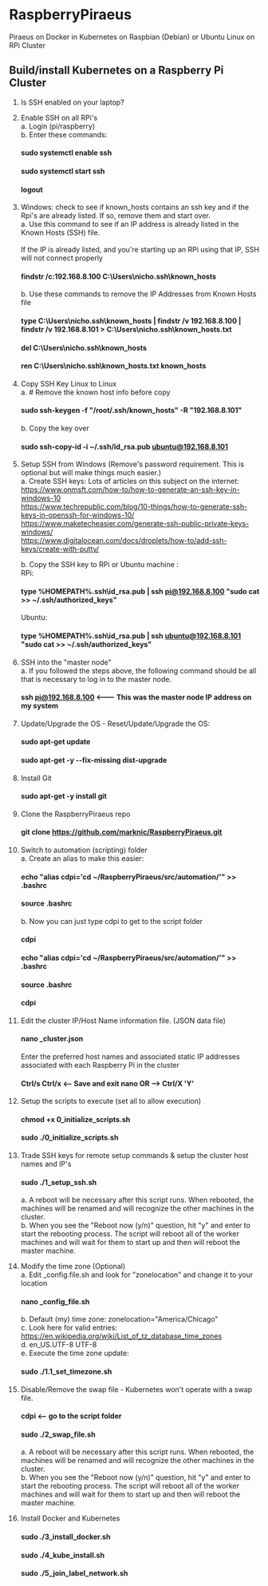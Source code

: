 # RaspberryPiraeus

Piraeus on Docker in Kubernetes on Raspbian (Debian) or Ubuntu Linux on RPi Cluster

## Build/install Kubernetes on a Raspberry Pi Cluster

1. Is SSH enabled on your laptop?

2. Enable SSH on all RPi's</br>
    a. Login (pi/raspberry)</br>
    b. Enter these commands:
    #### sudo systemctl enable ssh
    #### sudo systemctl start ssh   
    #### logout

3. Windows: check to see if known_hosts contains an ssh key and if the Rpi's are already listed.  If so, remove them and start over.</br>
    a. Use this command to see if an IP address is already listed in the Known Hosts (SSH) file.</br>  
    If the IP is already listed, and you're starting up an RPi using that IP, SSH will not connect properly</br>
    #### findstr /c:192.168.8.100 C:\Users\nicho\.ssh\known_hosts

    b. Use these commands to remove the IP Addresses from Known Hosts file </br>
    #### type C:\Users\nicho\.ssh\known_hosts | findstr /v 192.168.8.100 | findstr /v 192.168.8.101 > C:\Users\nicho\.ssh\known_hosts.txt </br>
    #### del C:\Users\nicho\.ssh\known_hosts </br>
    #### ren C:\Users\nicho\.ssh\known_hosts.txt known_hosts </br>

4. Copy SSH Key Linux to Linux </br>
    a. # Remove the known host info before copy </br>
    #### sudo ssh-keygen -f "/root/.ssh/known_hosts" -R "192.168.8.101" </br>
    b. Copy the key over </br>
    #### sudo ssh-copy-id -i ~/.ssh/id_rsa.pub ubuntu@192.168.8.101 </br>

5. Setup SSH from Windows (Remove's password requirement.   This is optional but will make things much easier.) </br>
    a. Create SSH keys: Lots of articles on this subject on the internet: </br>
        https://www.onmsft.com/how-to/how-to-generate-an-ssh-key-in-windows-10 </br>
        https://www.techrepublic.com/blog/10-things/how-to-generate-ssh-keys-in-openssh-for-windows-10/ </br>
        https://www.maketecheasier.com/generate-ssh-public-private-keys-windows/ </br>
        https://www.digitalocean.com/docs/droplets/how-to/add-ssh-keys/create-with-putty/ </br>

    b. Copy the SSH key to RPi or Ubuntu machine : </br>
    RPi: </br>
    #### type  %HOMEPATH%\.ssh\id_rsa.pub | ssh pi@192.168.8.100 "sudo cat >> ~/.ssh/authorized_keys"

    Ubuntu: </br>
    #### type  %HOMEPATH%\.ssh\id_rsa.pub | ssh ubuntu@192.168.8.101 "sudo cat >> ~/.ssh/authorized_keys"

6. SSH into the "master node" </br>
    a. If you followed the steps above, the following command should be all that is necessary to log in to the master node. </br>
    #### ssh pi@192.168.8.100  <--- This was the master node IP address on my system 

7. Update/Upgrade the OS - Reset/Update/Upgrade the OS: </br>
    #### sudo apt-get update </br>
    #### sudo apt-get -y --fix-missing dist-upgrade

8. Install Git </br>
    #### sudo apt-get -y install git

9. Clone the RaspberryPiraeus repo </br>
    #### git clone https://github.com/marknic/RaspberryPiraeus.git

10. Switch to automation (scripting) folder </br>
    a. Create an alias to make this easier: </br>
    #### echo "alias cdpi='cd ~/RaspberryPiraeus/src/automation/'" >> .bashrc </br>
    #### source .bashrc </br>
    b. Now you can just type cdpi to get to the script folder </br>
    #### cdpi

    #### echo "alias cdpi='cd ~/RaspberryPiraeus/src/automation/'" >> .bashrc </br>
    #### source .bashrc </br>
    #### cdpi </br>

11. Edit the cluster IP/Host Name information file. (JSON data file) </br>
    #### nano _cluster.json </br>
    Enter the preferred host names and associated static IP addresses associated with each Raspberry Pi in the cluster </br>
    #### Ctrl/s Ctrl/x  <-- Save and exit nano OR -->  Ctrl/X  'Y'  <Enter>

12. Setup the scripts to execute (set all to allow execution) </br>
    #### chmod +x 0_initialize_scripts.sh </br>
    #### sudo ./0_initialize_scripts.sh

13. Trade SSH keys for remote setup commands & setup the cluster host names and IP's </br>
    #### sudo ./1_setup_ssh.sh </br>
    a. A reboot will be necessary after this script runs.  When rebooted, the machines will be renamed and will recognize the other machines in the cluster. </br>
    b. When you see the "Reboot now (y/n)" question, hit "y" and enter to start the rebooting process.  The script will reboot all of the worker machines and will wait for them to start up and then will reboot the master machine.

14. Modify the time zone (Optional) </br>
    a. Edit  _config.file.sh and look for "zonelocation" and change it to your location </br>
    #### nano _config_file.sh </br>
    b. Default (my) time zone:  zonelocation="America/Chicago" </br>
    c. Look here for valid entries: https://en.wikipedia.org/wiki/List_of_tz_database_time_zones </br>
    d. en_US.UTF-8 UTF-8 </br>
    e. Execute the time zone update: </br>
    #### sudo ./1.1_set_timezone.sh

15. Disable/Remove the swap file - Kubernetes won't operate with a swap file. </br>
    #### cdpi  <-- go to the script folder </br>
    #### sudo ./2_swap_file.sh </br>
    a. A reboot will be necessary after this script runs.  When rebooted, the machines will be renamed and will recognize the other machines in the cluster. </br>
    b. When you see the "Reboot now (y/n)" question, hit "y" and enter to start the rebooting process.  The script will reboot all of the worker machines and will wait for them to start up and then will reboot the master machine.

16. Install Docker and Kubernetes </br>
    #### sudo ./3_install_docker.sh </br>
    #### sudo ./4_kube_install.sh </br>
    #### sudo ./5_join_label_network.sh
